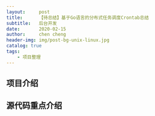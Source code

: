 ```yaml
---
layout:     post
title:      【待总结】基于Go语言的分布式任务调度Crontab总结
subtitle:   后台开发
date:       2020-02-15
author:     chen cheng
header-img: img/post-bg-unix-linux.jpg
catalog: true
tags:
    - 项目整理
---
```


## 项目介绍


## 源代码重点介绍